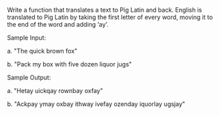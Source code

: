 Write a function that translates a text to Pig Latin and back. English is translated to Pig Latin by
taking the first letter of every word, moving it to the end of the word and adding ‘ay’.

Sample Input:

a. "The quick brown fox"

b. "Pack my box with five dozen liquor jugs"

Sample Output:

a. "Hetay uickqay rownbay oxfay"

b. "Ackpay ymay oxbay ithway ivefay ozenday iquorlay ugsjay"
